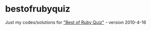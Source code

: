# bestofrubyquiz
Just my codes/solutions for ["Best of Ruby Quiz"](http://pragprog.com/book/fr_quiz/best-of-ruby-quiz) - version 2010-4-16
